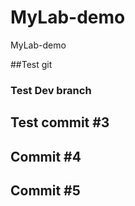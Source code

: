 # MyLab-demo
 MyLab-demo

 ##Test git 

 ### Test Dev branch
 ## Test commit #3
 ## Commit #4
 ## Commit #5
